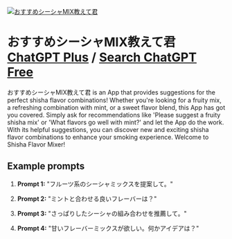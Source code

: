 
[![おすすめシーシャMIX教えて君](https://files.oaiusercontent.com/file-G7zLUxHWG0cf0dLMPnDpScUr?se=2123-10-18T06%3A46%3A31Z&sp=r&sv=2021-08-06&sr=b&rscc=max-age%3D31536000%2C%20immutable&rscd=attachment%3B%20filename%3D60438912-75db-4921-9efc-2546cd616a26.png&sig=ytVkv/Jy7b0u2hSUU6aACnm02rKltLvrNUy/uESBqBE%3D)](https://chat.openai.com/g/g-75pHumGxd-osusumesisiyamixjiao-etejun)

# おすすめシーシャMIX教えて君 [ChatGPT Plus](https://chat.openai.com/g/g-75pHumGxd-osusumesisiyamixjiao-etejun) / [Search ChatGPT Free](https://gptcall.net/index.html#/?search=%E3%81%8A%E3%81%99%E3%81%99%E3%82%81%E3%82%B7%E3%83%BC%E3%82%B7%E3%83%A3MIX%E6%95%99%E3%81%88%E3%81%A6%E5%90%9B)

おすすめシーシャMIX教えて君 is an App that provides suggestions for the perfect shisha flavor combinations! Whether you're looking for a fruity mix, a refreshing combination with mint, or a sweet flavor blend, this App has got you covered. Simply ask for recommendations like 'Please suggest a fruity shisha mix' or 'What flavors go well with mint?' and let the App do the work. With its helpful suggestions, you can discover new and exciting shisha flavor combinations to enhance your smoking experience. Welcome to Shisha Flavor Mixer!

## Example prompts

1. **Prompt 1:** "フルーツ系のシーシャミックスを提案して。"

2. **Prompt 2:** "ミントと合わせる良いフレーバーは？"

3. **Prompt 3:** "さっぱりしたシーシャの組み合わせを推薦して。"

4. **Prompt 4:** "甘いフレーバーミックスが欲しい。何かアイデアは？"


